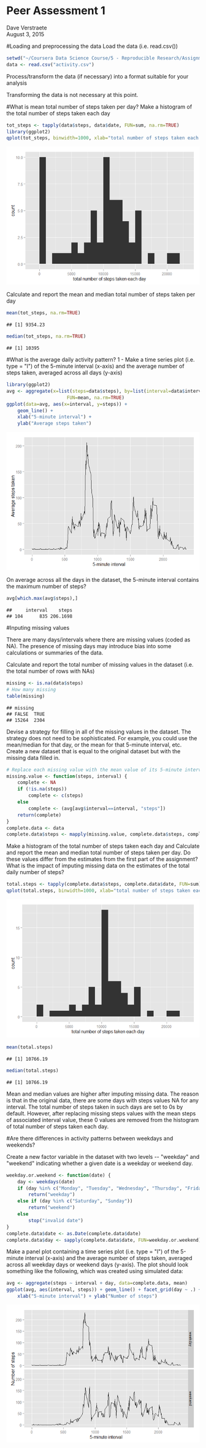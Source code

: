 # Peer Assessment 1
Dave Verstraete  
August 3, 2015  

#Loading and preprocessing the data
Load the data (i.e. read.csv())

```r
setwd("~/Coursera Data Science Course/5 - Reproducible Research/Assignment 1/repdata_data_activity")
data <- read.csv("activity.csv")
```

Process/transform the data (if necessary) into a format suitable for your analysis

Transforming the data is not necessary at this point.

#What is mean total number of steps taken per day?
Make a histogram of the total number of steps taken each day

```r
tot_steps <- tapply(data$steps, data$date, FUN=sum, na.rm=TRUE)
library(ggplot2)
qplot(tot_steps, binwidth=1000, xlab="total number of steps taken each day")
```

![](PA1_template_files/figure-html/unnamed-chunk-2-1.png) 

Calculate and report the mean and median total number of steps taken per day

```r
mean(tot_steps, na.rm=TRUE)
```

```
## [1] 9354.23
```

```r
median(tot_steps, na.rm=TRUE)
```

```
## [1] 10395
```

#What is the average daily activity pattern?
1 - Make a time series plot (i.e. type = "l") of the 5-minute interval (x-axis) and the average number of steps taken, averaged across all days (y-axis)


```r
library(ggplot2)
avg <- aggregate(x=list(steps=data$steps), by=list(interval=data$interval),
                      FUN=mean, na.rm=TRUE)
ggplot(data=avg, aes(x=interval, y=steps)) +
    geom_line() +
    xlab("5-minute interval") +
    ylab("Average steps taken")
```

![](PA1_template_files/figure-html/unnamed-chunk-4-1.png) 

On average across all the days in the dataset, the 5-minute interval contains the maximum number of steps?


```r
avg[which.max(avg$steps),]
```

```
##     interval    steps
## 104      835 206.1698
```

#Inputing missing values

There are many days/intervals where there are missing values (coded as NA). The presence of missing days may introduce bias into some calculations or summaries of the data.

Calculate and report the total number of missing values in the dataset (i.e. the total number of rows with NAs)

```r
missing <- is.na(data$steps)
# How many missing
table(missing)
```

```
## missing
## FALSE  TRUE 
## 15264  2304
```

Devise a strategy for filling in all of the missing values in the dataset. The strategy does not need to be sophisticated. For example, you could use the mean/median for that day, or the mean for that 5-minute interval, etc.  Create a new dataset that is equal to the original dataset but with the missing data filled in.

```r
# Replace each missing value with the mean value of its 5-minute interval
missing.value <- function(steps, interval) {
    complete <- NA
    if (!is.na(steps))
        complete <- c(steps)
    else
        complete <- (avg[avg$interval==interval, "steps"])
    return(complete)
}
complete.data <- data
complete.data$steps <- mapply(missing.value, complete.data$steps, complete.data$interval)
```

Make a histogram of the total number of steps taken each day and Calculate and report the mean and median total number of steps taken per day. Do these values differ from the estimates from the first part of the assignment? What is the impact of imputing missing data on the estimates of the total daily number of steps?


```r
total.steps <- tapply(complete.data$steps, complete.data$date, FUN=sum)
qplot(total.steps, binwidth=1000, xlab="total number of steps taken each day")
```

![](PA1_template_files/figure-html/unnamed-chunk-8-1.png) 

```r
mean(total.steps)
```

```
## [1] 10766.19
```

```r
median(total.steps)
```

```
## [1] 10766.19
```

Mean and median values are higher after imputing missing data. The reason is that in the original data, there are some days with steps values NA for any interval. The total number of steps taken in such days are set to 0s by default. However, after replacing missing steps values with the mean steps of associated interval value, these 0 values are removed from the histogram of total number of steps taken each day.

#Are there differences in activity patterns between weekdays and weekends?

Create a new factor variable in the dataset with two levels -- "weekday" and "weekend" indicating whether a given date is a weekday or weekend day.

```r
weekday.or.weekend <- function(date) {
    day <- weekdays(date)
    if (day %in% c("Monday", "Tuesday", "Wednesday", "Thursday", "Friday"))
        return("weekday")
    else if (day %in% c("Saturday", "Sunday"))
        return("weekend")
    else
        stop("invalid date")
}
complete.data$date <- as.Date(complete.data$date)
complete.data$day <- sapply(complete.data$date, FUN=weekday.or.weekend)
```

Make a panel plot containing a time series plot (i.e. type = "l") of the 5-minute interval (x-axis) and the average number of steps taken, averaged across all weekday days or weekend days (y-axis). The plot should look something like the following, which was created using simulated data:


```r
avg <- aggregate(steps ~ interval + day, data=complete.data, mean)
ggplot(avg, aes(interval, steps)) + geom_line() + facet_grid(day ~ .) +
    xlab("5-minute interval") + ylab("Number of steps")
```

![](PA1_template_files/figure-html/unnamed-chunk-10-1.png) 
